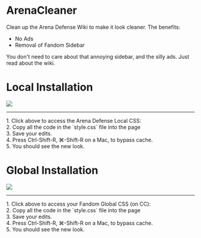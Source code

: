 # ArenaCleaner
Clean up the Arena Defense Wiki to make it look cleaner. The benefits: 
* No Ads
* Removal of Fandom Sidebar 

You don't need to care about that annoying sidebar, and the silly ads. Just read about the wiki. 

# Local Installation
[<img src="http://telegra.ph/file/1ba95bb17f848a70dc0a7.png">](https://arenatd.fandom.com/Special:MyPage/common.css/)
<hr>
1. Click above to access the Arena Defense Local CSS: <br> 
2. Copy all the code in the `style.css` file into the page <br> 
3. Save your edits. <br> 
4. Press Ctrl-Shift-R, ⌘-Shift-R on a Mac, to bypass cache.<br> 
5. You should see the new look.<br> 


# Global Installation 

[<img src="http://telegra.ph/file/1ba95bb17f848a70dc0a7.png">](https://community.fandom.com/wiki/User:Enewssg/global.css)
<hr> 
1. Click above to access your Fandom Global CSS (on CC): <br> 
2. Copy all the code in the `style.css` file into the page <br> 
3. Save your edits. <br> 
4. Press Ctrl-Shift-R, ⌘-Shift-R on a Mac, to bypass cache.<br> 
5. You should see the new look.<br> 
